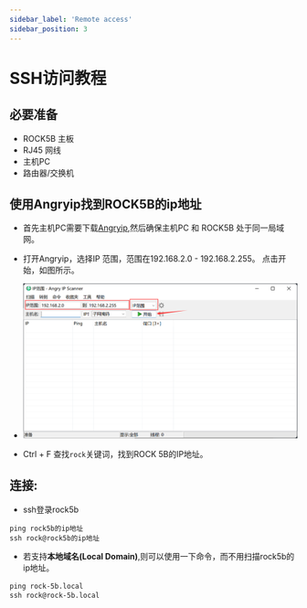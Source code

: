 ```yaml
---
sidebar_label: 'Remote access'
sidebar_position: 3
---
```


# SSH访问教程

## 必要准备

- ROCK5B 主板
- RJ45 网线
- 主机PC
- 路由器/交换机

## 使用Angryip找到ROCK5B的ip地址

- 首先主机PC需要下载[Angryip](https://angryip.org/download/),然后确保主机PC 和 ROCK5B 处于同一局域网。

- 打开Angryip，选择IP 范围，范围在192.168.2.0 - 192.168.2.255。 点击开始，如图所示。

- ![Angryip](../../../../static/img/rock5b/rock-5b-ssh-01.png)

- Ctrl + F 查找```rock```关键词，找到ROCK 5B的IP地址。

## 连接:

- ssh登录rock5b

```
ping rock5b的ip地址
ssh rock@rock5b的ip地址
```

- 若支持**本地域名(Local Domain)**,则可以使用一下命令，而不用扫描rock5b的ip地址。

```
ping rock-5b.local
ssh rock@rock-5b.local
```
